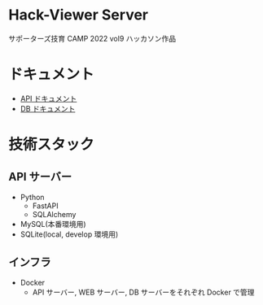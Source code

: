 # Hack-Viewer Server

サポーターズ技育 CAMP 2022 vol9 ハッカソン作品

# ドキュメント

- [API ドキュメント](./doc/api/api.md)
- [DB ドキュメント](./doc/db/db.md)

# 技術スタック

## API サーバー

- Python
  - FastAPI
  - SQLAlchemy
- MySQL(本番環境用)
- SQLite(local, develop 環境用)

## インフラ

- Docker
  - API サーバー, WEB サーバー, DB サーバーをそれぞれ Docker で管理
